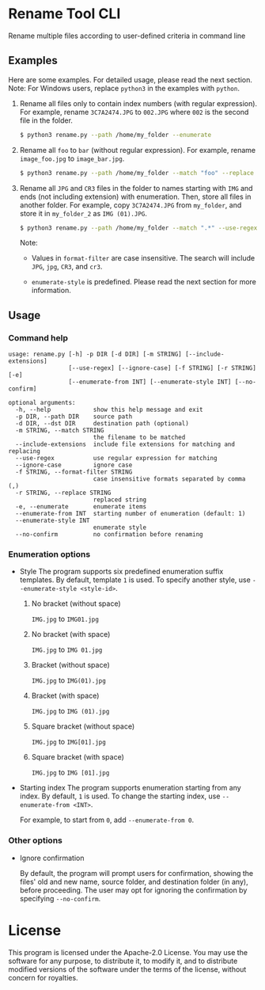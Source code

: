# Rename Tool CLI
Rename multiple files according to user-defined criteria in command line

## Examples
Here are some examples. For detailed usage, please read the next section. Note: For Windows users, replace `python3` in the examples with `python`.

1. Rename all files only to contain index numbers (with regular expression). For example, rename `3C7A2474.JPG` to `002.JPG` where `002` is the second file in the folder.
    ```bash
    $ python3 rename.py --path /home/my_folder --enumerate
    ```

1. Rename all `foo` to `bar` (without regular expression). For example, rename `image_foo.jpg` to `image_bar.jpg`.
    ```bash
    $ python3 rename.py --path /home/my_folder --match "foo" --replace "bar" 
    ```

1. Rename all `JPG` and `CR3` files in the folder to names starting with `IMG` and ends (not including extension) with enumeration. Then, store all files in another folder. For example, copy `3C7A2474.JPG` from `my_folder`, and store it in `my_folder_2` as `IMG (01).JPG`.
    ```bash
    $ python3 rename.py --path /home/my_folder --match ".*" --use-regex --replace "IMG" --enumerate --enumerate-style 4 --format-filter JPG,CR3 --dst /home/my_folder_2
    ```

    Note: 

    - Values in `format-filter` are case insensitive. The search will include `JPG`, `jpg`, `CR3`, and `cr3`.

    - `enumerate-style` is predefined. Please read the next section for more information.

## Usage

### Command help
```
usage: rename.py [-h] -p DIR [-d DIR] [-m STRING] [--include-extensions]
                 [--use-regex] [--ignore-case] [-f STRING] [-r STRING] [-e]
                 [--enumerate-from INT] [--enumerate-style INT] [--no-confirm]

optional arguments:
  -h, --help            show this help message and exit
  -p DIR, --path DIR    source path
  -d DIR, --dst DIR     destination path (optional)
  -m STRING, --match STRING
                        the filename to be matched
  --include-extensions  include file extensions for matching and replacing
  --use-regex           use regular expression for matching
  --ignore-case         ignore case
  -f STRING, --format-filter STRING
                        case insensitive formats separated by comma (,)
  -r STRING, --replace STRING
                        replaced string
  -e, --enumerate       enumerate items
  --enumerate-from INT  starting number of enumeration (default: 1)
  --enumerate-style INT
                        enumerate style
  --no-confirm          no confirmation before renaming
```

### Enumeration options

- Style
    The program supports six predefined enumeration suffix templates. By default, template `1` is used. To specify another style, use `--enumerate-style <style-id>`.

    1. No bracket (without space)

        `IMG.jpg` to `IMG01.jpg`

    2. No bracket (with space)

        `IMG.jpg` to `IMG 01.jpg`

    3. Bracket (without space)

        `IMG.jpg` to `IMG(01).jpg`

    4. Bracket (with space)

        `IMG.jpg` to `IMG (01).jpg`

    5. Square bracket (without space)

        `IMG.jpg` to `IMG[01].jpg`

    6. Square bracket (with space)
    
        `IMG.jpg` to `IMG [01].jpg`

- Starting index
    The program supports enumeration starting from any index. By default, `1` is used. To change the starting index, use `--enumerate-from <INT>`.

    For example, to start from `0`, add `--enumerate-from 0`.

### Other options

- Ignore confirmation

    By default, the program will prompt users for confirmation, showing the files' old and new name, source folder, and destination folder (in any), before proceeding. The user may opt for ignoring the confirmation by specifying `--no-confirm`.

# License
This program is licensed under the Apache-2.0 License. You may use the software for any purpose, to distribute it, to modify it, and to distribute modified versions of the software under the terms of the license, without concern for royalties.